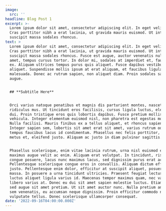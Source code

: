 ```yaml
---
image:
  src: ''
headline: Blog Post 1
excerpt: >-
  Lorem ipsum dolor sit amet, consectetur adipiscing elit. In eget velit diam.
  Cras porttitor nibh a erat lacinia, ut gravida mauris euismod. Ut interdum
  suscipit massa sodales rhoncus.
text: >
  Lorem ipsum dolor sit amet, consectetur adipiscing elit. In eget velit diam.
  Cras porttitor nibh a erat lacinia, ut gravida mauris euismod. Ut interdum
  suscipit massa sodales rhoncus. Fusce est augue, auctor venenatis nulla sit
  amet, tempus cursus tortor. In dolor mi, sodales at imperdiet et, faucibus sed
  ex. Aliquam ultrices tempus purus quis aliquet. Fusce dapibus vestibulum
  aliquet. Suspendisse mollis ipsum at erat aliquam, et faucibus ligula
  malesuada. Donec ac rutrum sapien, non aliquet diam. Proin sodales sagittis
  augue.


  ## **Subtitle Here**


  Orci varius natoque penatibus et magnis dis parturient montes, nascetur
  ridiculus mus. Ut tincidunt eros facilisis, cursus ligula luctus, elementum
  dui. Proin tristique eros quis lobortis dapibus. Fusce pretium mollis
  vehicula. Integer elementum euismod nisl, non pharetra est egestas mollis.
  Nulla facilisi. Mauris finibus ex a tellus aliquet, et rhoncus sapien blandit.
  Integer sapien sem, lobortis sit amet erat sit amet, varius rutrum odio. Nam
  tempus faucibus lacus id condimentum. Phasellus nec felis porttitor, auctor
  metus et, eleifend justo. Aliquam ac justo in diam pulvinar sagittis.


  Phasellus scelerisque, enim vitae lacinia rutrum, urna nisl euismod ex, a
  maximus augue velit ac enim. Aliquam erat volutpat. In tincidunt, risus sed
  congue posuere, lacus nunc maximus lacus, sed dignissim purus erat ac quam.
  Pellentesque scelerisque congue eros in convallis. Aliquam dictum efficitur
  justo. Pellentesque enim dolor, efficitur at suscipit aliquet, posuere vel
  massa. In posuere a urna tincidunt ultricies. Praesent feugiat lectus felis,
  luctus aliquet ligula varius id. Maecenas tempor maximus quam, nec varius
  libero varius at. Donec eu dui sit amet sapien molestie luctus. Etiam ornare
  sed augue sit amet pretium. Ut sit amet auctor nunc. Nulla pretium ante non
  sem venenatis, eu accumsan neque dignissim. Proin efficitur commodo nisl, et
  vulputate tellus. Donec scelerisque ullamcorper consequat.
date: '2022-09-16T04:00:00.000Z'
---
```


